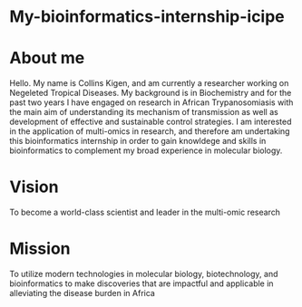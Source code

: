# My-bioinformatics-internship-icipe
# About me
Hello. My name is Collins Kigen, and am currently a researcher working on Negeleted Tropical Diseases. My background is in Biochemistry and for the past two years I have engaged on research in African Trypanosomiasis with the main aim of understanding its mechanism of transmission as well as development of effective and sustainable control strategies. I am interested in the application of multi-omics in research, and therefore am undertaking this bioinformatics internship in order to gain knowldege and skills in bioinformatics to complement my broad experience in molecular biology. 
# Vision
To become a world-class scientist and leader in the multi-omic research
# Mission
To utilize modern technologies in molecular biology, biotechnology, and bioinformatics to make discoveries that are impactful and applicable in alleviating the disease burden in Africa



